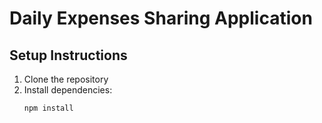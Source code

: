# Daily Expenses Sharing Application

## Setup Instructions

1. Clone the repository
2. Install dependencies:
   ```bash
   npm install
